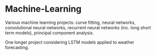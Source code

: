 # Machine-Learning
Various machine learning projects: curve fitting, neural networks, convolutional neural networks, recurrent neural networks (inc. long short term models), principal component analysis.

One longer project considering LSTM models applied to weather forecasting.
